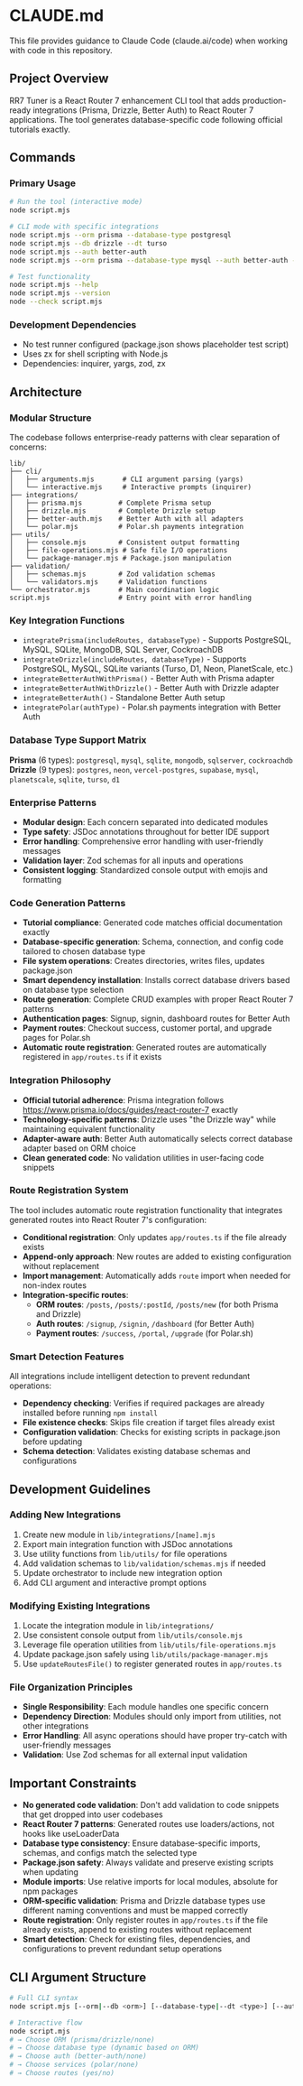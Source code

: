 # CLAUDE.md

This file provides guidance to Claude Code (claude.ai/code) when working with code in this repository.

## Project Overview

RR7 Tuner is a React Router 7 enhancement CLI tool that adds production-ready integrations (Prisma, Drizzle, Better Auth) to React Router 7 applications. The tool generates database-specific code following official tutorials exactly.

## Commands

### Primary Usage
```bash
# Run the tool (interactive mode)
node script.mjs

# CLI mode with specific integrations
node script.mjs --orm prisma --database-type postgresql
node script.mjs --db drizzle --dt turso
node script.mjs --auth better-auth
node script.mjs --orm prisma --database-type mysql --auth better-auth --no-routes

# Test functionality
node script.mjs --help
node script.mjs --version
node --check script.mjs
```

### Development Dependencies
- No test runner configured (package.json shows placeholder test script)
- Uses zx for shell scripting with Node.js
- Dependencies: inquirer, yargs, zod, zx

## Architecture

### Modular Structure
The codebase follows enterprise-ready patterns with clear separation of concerns:

```
lib/
├── cli/
│   ├── arguments.mjs       # CLI argument parsing (yargs)
│   └── interactive.mjs     # Interactive prompts (inquirer)
├── integrations/
│   ├── prisma.mjs         # Complete Prisma setup
│   ├── drizzle.mjs        # Complete Drizzle setup
│   ├── better-auth.mjs    # Better Auth with all adapters
│   └── polar.mjs          # Polar.sh payments integration
├── utils/
│   ├── console.mjs        # Consistent output formatting
│   ├── file-operations.mjs # Safe file I/O operations
│   └── package-manager.mjs # Package.json manipulation
├── validation/
│   ├── schemas.mjs        # Zod validation schemas
│   └── validators.mjs     # Validation functions
└── orchestrator.mjs       # Main coordination logic
script.mjs                 # Entry point with error handling
```

### Key Integration Functions
- `integratePrisma(includeRoutes, databaseType)` - Supports PostgreSQL, MySQL, SQLite, MongoDB, SQL Server, CockroachDB
- `integrateDrizzle(includeRoutes, databaseType)` - Supports PostgreSQL, MySQL, SQLite variants (Turso, D1, Neon, PlanetScale, etc.)
- `integrateBetterAuthWithPrisma()` - Better Auth with Prisma adapter
- `integrateBetterAuthWithDrizzle()` - Better Auth with Drizzle adapter
- `integrateBetterAuth()` - Standalone Better Auth setup
- `integratePolar(authType)` - Polar.sh payments integration with Better Auth

### Database Type Support Matrix
**Prisma** (6 types): `postgresql`, `mysql`, `sqlite`, `mongodb`, `sqlserver`, `cockroachdb`
**Drizzle** (9 types): `postgres`, `neon`, `vercel-postgres`, `supabase`, `mysql`, `planetscale`, `sqlite`, `turso`, `d1`

### Enterprise Patterns
- **Modular design**: Each concern separated into dedicated modules
- **Type safety**: JSDoc annotations throughout for better IDE support
- **Error handling**: Comprehensive error handling with user-friendly messages
- **Validation layer**: Zod schemas for all inputs and operations
- **Consistent logging**: Standardized console output with emojis and formatting

### Code Generation Patterns  
- **Tutorial compliance**: Generated code matches official documentation exactly
- **Database-specific generation**: Schema, connection, and config code tailored to chosen database type
- **File system operations**: Creates directories, writes files, updates package.json
- **Smart dependency installation**: Installs correct database drivers based on database type selection
- **Route generation**: Complete CRUD examples with proper React Router 7 patterns
- **Authentication pages**: Signup, signin, dashboard routes for Better Auth
- **Payment routes**: Checkout success, customer portal, and upgrade pages for Polar.sh
- **Automatic route registration**: Generated routes are automatically registered in `app/routes.ts` if it exists

### Integration Philosophy
- **Official tutorial adherence**: Prisma integration follows https://www.prisma.io/docs/guides/react-router-7 exactly
- **Technology-specific patterns**: Drizzle uses "the Drizzle way" while maintaining equivalent functionality
- **Adapter-aware auth**: Better Auth automatically selects correct database adapter based on ORM choice
- **Clean generated code**: No validation utilities in user-facing code snippets

### Route Registration System
The tool includes automatic route registration functionality that integrates generated routes into React Router 7's configuration:

- **Conditional registration**: Only updates `app/routes.ts` if the file already exists
- **Append-only approach**: New routes are added to existing configuration without replacement
- **Import management**: Automatically adds `route` import when needed for non-index routes
- **Integration-specific routes**:
  - **ORM routes**: `/posts`, `/posts/:postId`, `/posts/new` (for both Prisma and Drizzle)
  - **Auth routes**: `/signup`, `/signin`, `/dashboard` (for Better Auth)
  - **Payment routes**: `/success`, `/portal`, `/upgrade` (for Polar.sh)

### Smart Detection Features
All integrations include intelligent detection to prevent redundant operations:

- **Dependency checking**: Verifies if required packages are already installed before running `npm install`
- **File existence checks**: Skips file creation if target files already exist
- **Configuration validation**: Checks for existing scripts in package.json before updating
- **Schema detection**: Validates existing database schemas and configurations

## Development Guidelines

### Adding New Integrations
1. Create new module in `lib/integrations/[name].mjs`
2. Export main integration function with JSDoc annotations
3. Use utility functions from `lib/utils/` for file operations
4. Add validation schemas to `lib/validation/schemas.mjs` if needed
5. Update orchestrator to include new integration option
6. Add CLI argument and interactive prompt options

### Modifying Existing Integrations
1. Locate the integration module in `lib/integrations/`
2. Use consistent console output from `lib/utils/console.mjs`
3. Leverage file operation utilities from `lib/utils/file-operations.mjs`
4. Update package.json safely using `lib/utils/package-manager.mjs`
5. Use `updateRoutesFile()` to register generated routes in `app/routes.ts`

### File Organization Principles
- **Single Responsibility**: Each module handles one specific concern
- **Dependency Direction**: Modules should only import from utilities, not other integrations
- **Error Handling**: All async operations should have proper try-catch with user-friendly messages
- **Validation**: Use Zod schemas for all external input validation

## Important Constraints

- **No generated code validation**: Don't add validation to code snippets that get dropped into user codebases
- **React Router 7 patterns**: Generated routes use loaders/actions, not hooks like useLoaderData
- **Database type consistency**: Ensure database-specific imports, schemas, and configs match the selected type
- **Package.json safety**: Always validate and preserve existing scripts when updating
- **Module imports**: Use relative imports for local modules, absolute for npm packages
- **ORM-specific validation**: Prisma and Drizzle database types use different naming conventions and must be mapped correctly
- **Route registration**: Only register routes in `app/routes.ts` if the file already exists, append to existing routes without replacement
- **Smart detection**: Check for existing files, dependencies, and configurations to prevent redundant setup operations

## CLI Argument Structure

```bash
# Full CLI syntax
node script.mjs [--orm|--db <orm>] [--database-type|--dt <type>] [--auth <auth>] [--services|-s <service>] [--routes|--no-routes|-r]

# Interactive flow
node script.mjs
# → Choose ORM (prisma/drizzle/none)  
# → Choose database type (dynamic based on ORM)
# → Choose auth (better-auth/none)
# → Choose services (polar/none)
# → Choose routes (yes/no)
```